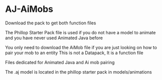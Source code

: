 # AJ-AiMobs

Download the pack to get both function files 

The Phillop Starter Pack file is used if you do not have a model to animate and you have never used Animated Java before

You only need to download the AiMob file if you are just looking on how to pair your mob to an entity This is not a Datapack, It is a function file

Files dedicated for Animated Java and Ai mob pairing

The .aj model is located in the phillop starter pack in models/animations
